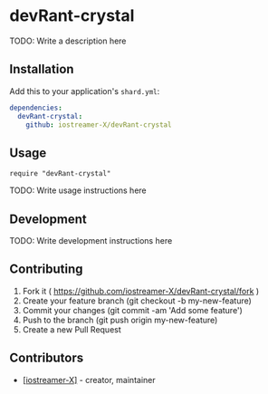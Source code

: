# devRant-crystal

TODO: Write a description here

## Installation


Add this to your application's `shard.yml`:

```yaml
dependencies:
  devRant-crystal:
    github: iostreamer-X/devRant-crystal
```


## Usage


```crystal
require "devRant-crystal"
```


TODO: Write usage instructions here

## Development

TODO: Write development instructions here

## Contributing

1. Fork it ( https://github.com/iostreamer-X/devRant-crystal/fork )
2. Create your feature branch (git checkout -b my-new-feature)
3. Commit your changes (git commit -am 'Add some feature')
4. Push to the branch (git push origin my-new-feature)
5. Create a new Pull Request

## Contributors

- [[iostreamer-X]](https://github.com/iostreamer-X) - creator, maintainer
